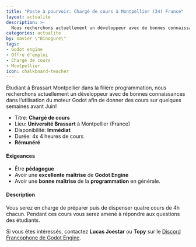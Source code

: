 ```yaml
---
title: "Poste à pourvoir: Chargé de cours à Montpellier (34) France"
layout: actualite
description: >-
  Nous recherchons actuellement un développeur avec de bonnes connaissances dans l’utilisation du moteur Godot afin de donner 4 cours sur quelques semaines avant Juin 2020!  
categories: actualite
by: Xavier \"Binogure\"
tags:
- Godot engine
- Offre d'emploi
- Chargé de cours
- Montpellier
icon: chalkboard-teacher
---
```


Étudiant à Brassart Montpellier dans la filière programmation, nous recherchons actuellement un développeur avec de bonnes connaissances dans l’utilisation du moteur Godot afin de donner des cours sur quelques semaines avant Juin!

- Titre: **Chargé de cours**
- Lieu: **Université Brassart** à Montpellier (France)
- Disponibilité: **Immédiat**
- Durée: 4x 4 heures de cours
- **Rémunéré**

#### Exigeances
- Être **pédagogue**
- Avoir une **excellente maîtrise** de **Godot Engine**
- Avoir une **bonne maîtrise** de la **programmation** en générale.

#### Description

Vous serez en charge de préparer puis de dispenser quatre cours de 4h chacun. Pendant ces cours vous serez amené à répondre aux questions des étudiants.

Si vous êtes intéressés, contactez **Lucas Joestar** ou **Topy** sur le [Discord Francophone de Godot Engine](https://discordapp.com/invite/NQVd34V).
